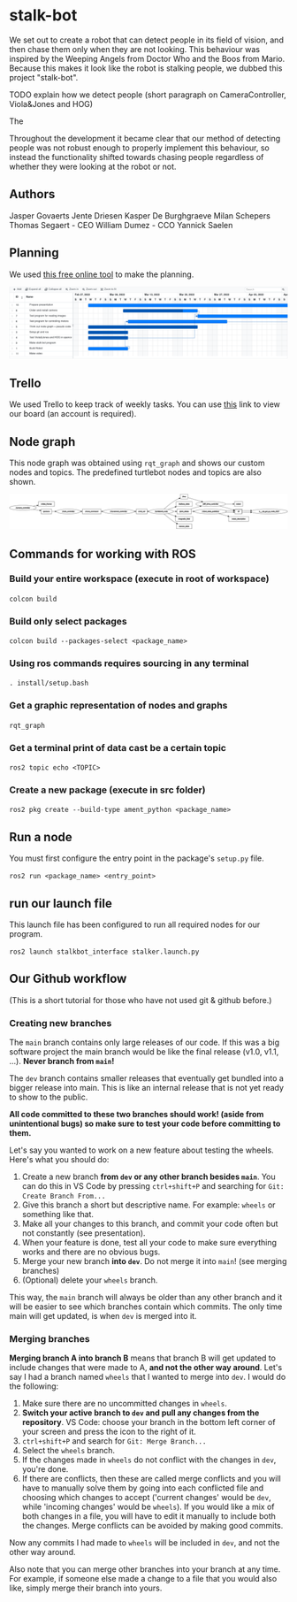 # stalk-bot

We set out to create a robot that can detect people in its field of vision, and then chase them only when they are not looking. This behaviour was inspired by the Weeping Angels from Doctor Who and the Boos from Mario. Because this makes it look like the robot is stalking people, we dubbed this project "stalk-bot".

TODO explain how we detect people (short paragraph on CameraController, Viola&Jones and HOG)

The 

Throughout the development it became clear that our method of detecting people was not robust enough to properly implement this behaviour, so instead the functionality shifted towards chasing people regardless of whether they were looking at the robot or not.


## Authors

Jasper Govaerts
Jente Driesen
Kasper De Burghgraeve
Milan Schepers
Thomas Segaert - CEO
William Dumez - CCO
Yannick Saelen

## Planning

We used [this free online tool](https://www.onlinegantt.com/#/gantt) to make the planning.

![Our planning](./planning/Online%20Gantt%2020220323.png)

## Trello

We used Trello to keep track of weekly tasks. You can use [this](https://l.messenger.com/l.php?u=https%3A%2F%2Ftrello.com%2Finvite%2Fb%2FQkdTKCNW%2Fafb660e5a34bca409ec5872ddadd8a15%2Fsee-angel-reaper&h=AT2c3liH4tApPf6vF7y0Qi7hXzygbg4yvLcawCJspPnR2KjIR9o0D7gD_35xUjHTYKHUeP-hmoa6xIr8warRBGQTGQ_0cBfCNw11fAAkOf_A4Bvl94JuEjb3T3zX4W1TP1ScKClaPWUcYw) link to view our board (an account is required).

## Node graph

This node graph was obtained using `rqt_graph` and shows our custom nodes and topics. The predefined turtlebot nodes and topics are also shown.

![Node graph](./data_files/rosgraph-cropped.svg)

## Commands for working with ROS

### Build your entire workspace (execute in root of workspace)

`colcon build` 

### Build only select packages

`colcon build --packages-select <package_name>`

### Using ros commands requires sourcing in any terminal

`. install/setup.bash`

### Get a graphic representation of nodes and graphs

`rqt_graph`

### Get a terminal print of data cast be a certain topic

`ros2 topic echo <TOPIC>`

### Create a new package (execute in src folder)

`ros2 pkg create --build-type ament_python <package_name>`

## Run a node

You must first configure the entry point in the package's `setup.py` file.

`ros2 run <package_name> <entry_point>`

## run our launch file

This launch file has been configured to run all required nodes for our program.

`ros2 launch stalkbot_interface stalker.launch.py`

## Our Github workflow

(This is a short tutorial for those who have not used git & github before.)

### Creating new branches

The `main` branch contains only large releases of our code. If this was a big software project the main branch would be like the final release (v1.0, v1.1, ...). **Never branch from `main`!**

The `dev` branch contains smaller releases that eventually get bundled into a bigger release into main. This is like an internal release that is not yet ready to show to the public.

**All code committed to these two branches should work! (aside from unintentional bugs) so make sure to test your code before committing to them.**

Let's say you wanted to work on a new feature about testing the wheels. Here's what you should do:
1. Create a new branch **from `dev` or any other branch besides `main`**.
   You can do this in VS Code by pressing `ctrl+shift+P` and searching for `Git: Create Branch From...`
2. Give this branch a short but descriptive name. For example: `wheels` or something like that.
3. Make all your changes to this branch, and commit your code often but not constantly (see presentation).
4. When your feature is done, test all your code to make sure everything works and there are no obvious bugs.
5. Merge your new branch **into `dev`**. Do not merge it into `main`! (see merging branches)
6. (Optional) delete your `wheels` branch.
   
This way, the `main` branch will always be older than any other branch and it will be easier to see which branches contain which commits. The only time main will get updated, is when `dev` is merged into it.

### Merging branches

**Merging branch A into branch B** means that branch B will get updated to include changes that were made to A, **and not the other way around**. Let's say I had a branch named `wheels` that I wanted to merge into `dev`. I would do the following:

1. Make sure there are no uncommitted changes in `wheels`.
2. **Switch your active branch to `dev` and pull any changes from the repository**. VS Code: choose your branch in the bottom left corner of your screen and press the icon to the right of it.
3. `ctrl+shift+P` and search for `Git: Merge Branch...`
4. Select the `wheels` branch.
5. If the changes made in `wheels` do not conflict with the changes in `dev`, you're done.
6. If there are conflicts, then these are called merge conflicts and you will have to manually solve them by going into each conflicted file and choosing which changes to accept ('current changes' would be `dev`, while 'incoming changes' would be `wheels`). If you would like a mix of both changes in a file, you will have to edit it manually to include both the changes.
   Merge conflicts can be avoided by making good commits.

Now any commits I had made to `wheels` will be included in `dev`, and not the other way around. 

Also note that you can merge other branches into your branch at any time. For example, if someone else made a change to a file that you would also like, simply merge their branch into yours.